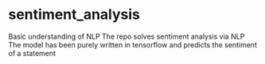 # sentiment_analysis
Basic understanding of NLP
The repo solves sentiment analysis via NLP <br>
The model has been purely written in tensorflow and predicts the sentiment of a statement
